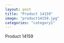 ```yaml
---
layout: post
title: "Product 14159"
image: "product14159.jpg"
categories: "category1"
---
```

Product 14159
